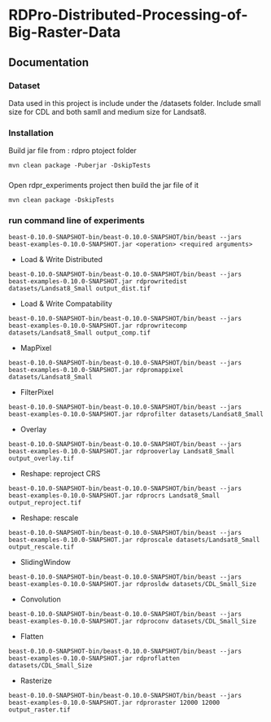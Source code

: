 # RDPro-Distributed-Processing-of-Big-Raster-Data


## Documentation
### Dataset
Data used in this project is include under the /datasets folder.
Include small size for CDL and both samll and medium size for Landsat8.

### Installation
Build jar file from : rdpro ptoject folder
```shell
mvn clean package -Puberjar -DskipTests
```
### 
Open rdpr_experiments project then build the jar file of it
```shell
mvn clean package -DskipTests
```
### run command line of experiments
```shell
beast-0.10.0-SNAPSHOT-bin/beast-0.10.0-SNAPSHOT/bin/beast --jars beast-examples-0.10.0-SNAPSHOT.jar <operation> <required arguments>
```
- Load & Write Distributed
```shell
beast-0.10.0-SNAPSHOT-bin/beast-0.10.0-SNAPSHOT/bin/beast --jars beast-examples-0.10.0-SNAPSHOT.jar rdprowritedist datasets/Landsat8_Small output_dist.tif
```

- Load & Write Compatability
```shell
beast-0.10.0-SNAPSHOT-bin/beast-0.10.0-SNAPSHOT/bin/beast --jars beast-examples-0.10.0-SNAPSHOT.jar rdprowritecomp datasets/Landsat8_Small output_comp.tif
```

- MapPixel
```shell
beast-0.10.0-SNAPSHOT-bin/beast-0.10.0-SNAPSHOT/bin/beast --jars beast-examples-0.10.0-SNAPSHOT.jar rdpromappixel datasets/Landsat8_Small
```

- FilterPixel
```shell
beast-0.10.0-SNAPSHOT-bin/beast-0.10.0-SNAPSHOT/bin/beast --jars beast-examples-0.10.0-SNAPSHOT.jar rdprofilter datasets/Landsat8_Small
```

- Overlay
```shell
beast-0.10.0-SNAPSHOT-bin/beast-0.10.0-SNAPSHOT/bin/beast --jars beast-examples-0.10.0-SNAPSHOT.jar rdprooverlay Landsat8_Small output_overlay.tif
```

- Reshape: reproject CRS
```shell
beast-0.10.0-SNAPSHOT-bin/beast-0.10.0-SNAPSHOT/bin/beast --jars beast-examples-0.10.0-SNAPSHOT.jar rdprocrs Landsat8_Small output_reproject.tif
```

- Reshape: rescale
```shell
beast-0.10.0-SNAPSHOT-bin/beast-0.10.0-SNAPSHOT/bin/beast --jars beast-examples-0.10.0-SNAPSHOT.jar rdproscale datasets/Landsat8_Small output_rescale.tif
```

- SlidingWindow
```shell
beast-0.10.0-SNAPSHOT-bin/beast-0.10.0-SNAPSHOT/bin/beast --jars beast-examples-0.10.0-SNAPSHOT.jar rdprosldw datasets/CDL_Small_Size
```

- Convolution
```shell
beast-0.10.0-SNAPSHOT-bin/beast-0.10.0-SNAPSHOT/bin/beast --jars beast-examples-0.10.0-SNAPSHOT.jar rdproconv datasets/CDL_Small_Size
```

- Flatten
```shell
beast-0.10.0-SNAPSHOT-bin/beast-0.10.0-SNAPSHOT/bin/beast --jars beast-examples-0.10.0-SNAPSHOT.jar rdproflatten datasets/CDL_Small_Size
```

- Rasterize
```shell
beast-0.10.0-SNAPSHOT-bin/beast-0.10.0-SNAPSHOT/bin/beast --jars beast-examples-0.10.0-SNAPSHOT.jar rdproraster 12000 12000 output_raster.tif
```
